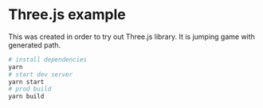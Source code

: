 # Three.js example
This was created in order to try out Three.js library. It is jumping game with generated path.

```bash
# install dependencies
yarn
# start dev server
yarn start
# prod build
yarn build
```